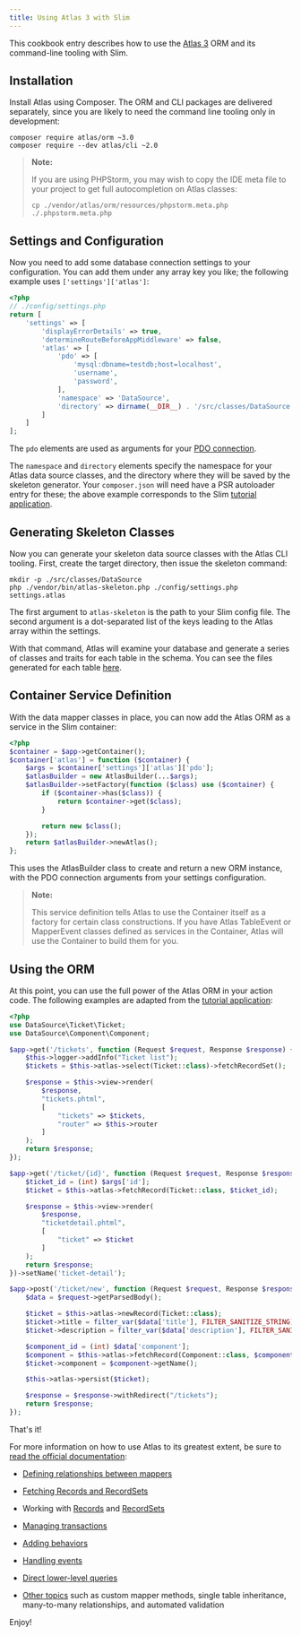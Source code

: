 ```yaml
---
title: Using Atlas 3 with Slim
---
```


This cookbook entry describes how to use the [Atlas 3](http://atlasphp.io) ORM
and its command-line tooling with Slim.


## Installation

Install Atlas using Composer. The ORM and CLI packages are delivered separately,
since you are likely to need the command line tooling only in development:

```
composer require atlas/orm ~3.0
composer require --dev atlas/cli ~2.0
```

> **Note:**
>
> If you are using PHPStorm, you may wish to copy the IDE meta file to your
> project to get full autocompletion on Atlas classes:
>
> ```
> cp ./vendor/atlas/orm/resources/phpstorm.meta.php ./.phpstorm.meta.php
> ```

## Settings and Configuration

Now you need to add some database connection settings to your configuration.
You can add them under any array key you like; the following example uses
`['settings']['atlas']`:

```php
<?php
// ./config/settings.php
return [
    'settings' => [
        'displayErrorDetails' => true,
        'determineRouteBeforeAppMiddleware' => false,
        'atlas' => [
            'pdo' => [
                'mysql:dbname=testdb;host=localhost',
                'username',
                'password',
            ],
            'namespace' => 'DataSource',
            'directory' => dirname(__DIR__) . '/src/classes/DataSource',
        ]
    ]
];
```

The `pdo` elements are used as arguments for your
[PDO connection](https://secure.php.net/manual/en/pdo.construct.php).

The `namespace` and `directory` elements specify the namespace for your Atlas
data source classes, and the directory where they will be saved by the skeleton
generator. Your `composer.json` will need have a PSR autoloader entry for these;
the above example corresponds to the Slim
[tutorial application](https://github.com/slimphp/Tutorial-First-Application).

## Generating Skeleton Classes

Now you can generate your skeleton data source classes with the Atlas CLI
tooling. First, create the target directory, then issue the skeleton command:

```
mkdir -p ./src/classes/DataSource
php ./vendor/bin/atlas-skeleton.php ./config/settings.php settings.atlas
```

The first argument to `atlas-skeleton` is the path to your Slim config file. The
second argument is a dot-separated list of the keys leading to the Atlas array
within the settings.

With that command, Atlas will examine your database and generate a series of
classes and traits for each table in the schema. You can see the files generated
for each table [here](http://atlasphp.io/cassini/skeleton/usage.html#1-2-1-2).

## Container Service Definition

With the data mapper classes in place, you can now add the Atlas ORM as a
service in the Slim container:

```php
<?php
$container = $app->getContainer();
$container['atlas'] = function ($container) {
    $args = $container['settings']['atlas']['pdo'];
    $atlasBuilder = new AtlasBuilder(...$args);
    $atlasBuilder->setFactory(function ($class) use ($container) {
        if ($container->has($class)) {
            return $container->get($class);
        }

        return new $class();
    });
    return $atlasBuilder->newAtlas();
};
```

This uses the AtlasBuilder class to create and return a new ORM instance, with
the PDO connection arguments from your settings configuration.

> **Note:**
>
> This service definition tells Atlas to use the Container itself as a factory
> for certain class constructions. If you have Atlas TableEvent or MapperEvent
> classes defined as services in the Container, Atlas will use the Container
> to build them for you.

## Using the ORM

At this point, you can use the full power of the Atlas ORM in your action code.
The following examples are adapted from the
[tutorial application](https://github.com/slimphp/Tutorial-First-Application):

```php
<?php
use DataSource\Ticket\Ticket;
use DataSource\Component\Component;

$app->get('/tickets', function (Request $request, Response $response) {
    $this->logger->addInfo("Ticket list");
    $tickets = $this->atlas->select(Ticket::class)->fetchRecordSet();

    $response = $this->view->render(
        $response,
        "tickets.phtml",
        [
            "tickets" => $tickets,
            "router" => $this->router
        ]
    );
    return $response;
});

$app->get('/ticket/{id}', function (Request $request, Response $response, $args) {
    $ticket_id = (int) $args['id'];
    $ticket = $this->atlas->fetchRecord(Ticket::class, $ticket_id);

    $response = $this->view->render(
        $response,
        "ticketdetail.phtml",
        [
            "ticket" => $ticket
        ]
    );
    return $response;
})->setName('ticket-detail');

$app->post('/ticket/new', function (Request $request, Response $response) {
    $data = $request->getParsedBody();

    $ticket = $this->atlas->newRecord(Ticket::class);
    $ticket->title = filter_var($data['title'], FILTER_SANITIZE_STRING);
    $ticket->description = filter_var($data['description'], FILTER_SANITIZE_STRING);

    $component_id = (int) $data['component'];
    $component = $this->atlas->fetchRecord(Component::class, $component_id)
    $ticket->component = $component->getName();

    $this->atlas->persist($ticket);

    $response = $response->withRedirect("/tickets");
    return $response;
});
```

That's it!

For more information on how to use Atlas to its greatest extent, be sure to
[read the official documentation](http://atlasphp.io/cassini/orm/):

- [Defining relationships between mappers](http://atlasphp.io/cassini/orm/relationships.html)

- [Fetching Records and RecordSets](http://atlasphp.io/cassini/orm/reading.html)

- Working with [Records](http://atlasphp.io/cassini/orm/records.html)
  and [RecordSets](http://atlasphp.io/cassini/orm/record-sets.html)

- [Managing transactions](http://atlasphp.io/cassini/orm/transactions.html)

- [Adding behaviors](http://atlasphp.io/cassini/orm/behavior.html)

- [Handling events](http://atlasphp.io/cassini/orm/events.html)

- [Direct lower-level queries](http://atlasphp.io/cassini/orm/direct.html)

- [Other topics](http://atlasphp.io/cassini/orm/other.html) such as custom mapper
  methods, single table inheritance, many-to-many relationships, and automated
  validation

Enjoy!
